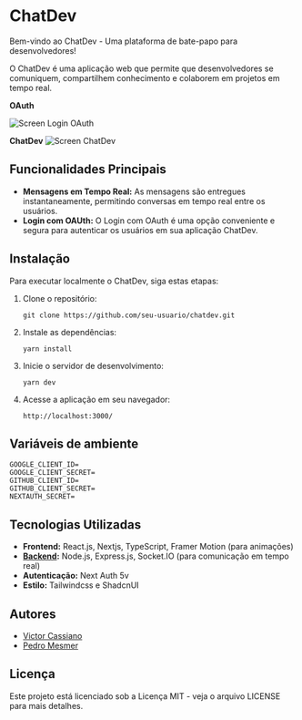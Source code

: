 # ChatDev
Bem-vindo ao ChatDev - Uma plataforma de bate-papo para desenvolvedores!

O ChatDev é uma aplicação web que permite que desenvolvedores se comuniquem, compartilhem conhecimento e colaborem em projetos em tempo real.

**OAuth**

![Screen Login OAuth](https://i.imgur.com/Xx1Eup9.png)

**ChatDev**
![Screen ChatDev](https://i.imgur.com/Tp18VfD.png)

## Funcionalidades Principais

  
-   **Mensagens em Tempo Real:** As mensagens são entregues instantaneamente, permitindo conversas em tempo real entre os usuários.
   - **Login com OAUth:** O Login com OAuth é uma opção conveniente e segura para autenticar os usuários em sua aplicação ChatDev.

## Instalação

Para executar localmente o ChatDev, siga estas etapas:

1.  Clone o repositório:
   
    `git clone https://github.com/seu-usuario/chatdev.git` 
    
2.  Instale as dependências:  

    `yarn install` 
    
3.  Inicie o servidor de desenvolvimento:

      `yarn dev` 
    
4.  Acesse a aplicação em seu navegador:

	   `http://localhost:3000/`

## Variáveis de ambiente
    GOOGLE_CLIENT_ID=
    GOOGLE_CLIENT_SECRET=
    GITHUB_CLIENT_ID=
    GITHUB_CLIENT_SECRET=
    NEXTAUTH_SECRET=

## Tecnologias Utilizadas

-   **Frontend:** React.js, Nextjs, TypeScript, Framer Motion (para animações)
-   **[Backend](https://github.com/pedromesmer/simple-chat-server):** Node.js, Express.js, Socket.IO (para comunicação em tempo real)
-   **Autenticação:** Next Auth 5v
-   **Estilo:** Tailwindcss e ShadcnUI

## Autores

-   [Victor Cassiano](https://victorcassiano.netlify.app/)
-   [Pedro Mesmer](https://github.com/pedromesmer)

## Licença

Este projeto está licenciado sob a Licença MIT - veja o arquivo LICENSE para mais detalhes.